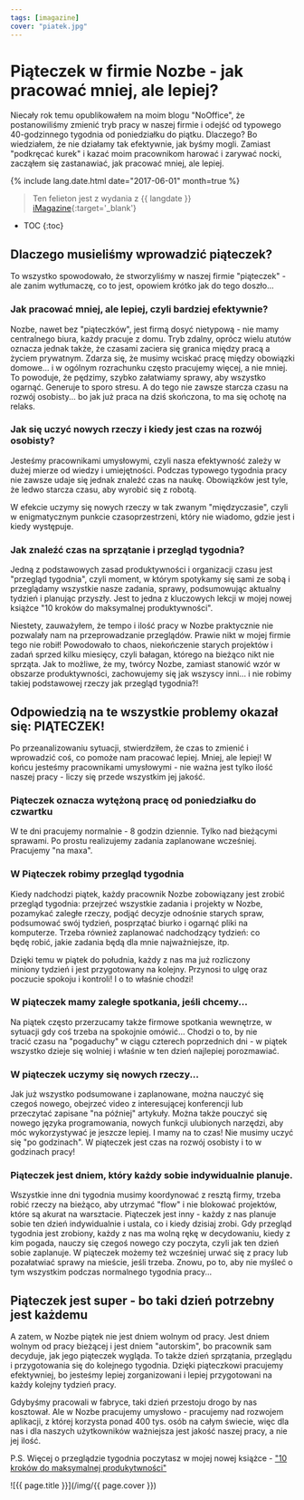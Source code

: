 ```yaml
---
tags: [imagazine]
cover: "piatek.jpg"
---
```


# Piąteczek w firmie Nozbe - jak pracować mniej, ale lepiej?

Niecały rok temu opublikowałem na moim blogu "NoOffice", że postanowiliśmy zmienić tryb pracy w naszej firmie i odejść od typowego 40-godzinnego tygodnia od poniedziałku do piątku. Dlaczego? Bo wiedziałem, że nie działamy tak efektywnie, jak byśmy mogli. Zamiast "podkręcać kurek" i kazać moim pracownikom harować i zarywać nocki, zacząłem się zastanawiać, jak pracować mniej, ale lepiej.

<!--More-->

{% include lang.date.html date="2017-06-01" month=true %}

> Ten felieton jest z wydania z {{ langdate }} [iMagazine](https://imagazine.pl){:target='_blank'}

* TOC
{:toc}

## Dlaczego musieliśmy wprowadzić piąteczek?

To wszystko spowodowało, że stworzyliśmy w naszej firmie "piąteczek" - ale zanim wytłumaczę, co to jest, opowiem krótko jak do tego doszło...

### Jak pracować mniej, ale lepiej, czyli bardziej efektywnie?

Nozbe, nawet bez "piąteczków", jest firmą dosyć nietypową - nie mamy centralnego biura, każdy pracuje z domu. Tryb zdalny, oprócz wielu atutów oznacza jednak także, że czasami zaciera się granica między pracą a życiem prywatnym. Zdarza się, że musimy wciskać pracę między obowiązki domowe... i w ogólnym rozrachunku często pracujemy więcej, a nie mniej. To powoduje, że pędzimy, szybko załatwiamy sprawy, aby wszystko ogarnąć. Generuje to sporo stresu. A do tego nie zawsze starcza czasu na rozwój osobisty... bo jak już praca na dziś skończona, to ma się ochotę na relaks.

### Jak się uczyć nowych rzeczy i kiedy jest czas na rozwój osobisty?

Jesteśmy pracownikami umysłowymi, czyli nasza efektywność zależy w dużej mierze od wiedzy i umiejętności. Podczas typowego tygodnia pracy nie zawsze udaje się jednak znaleźć czas na naukę. Obowiązków jest tyle, że ledwo starcza czasu, aby wyrobić się z robotą.

W efekcie uczymy się nowych rzeczy w tak zwanym "międzyczasie", czyli w enigmatycznym punkcie czasoprzestrzeni, który nie wiadomo, gdzie jest i kiedy występuje.

### Jak znaleźć czas na sprzątanie i przegląd tygodnia?

Jedną z podstawowych zasad produktywności i organizacji czasu jest "przegląd tygodnia", czyli moment, w którym spotykamy się sami ze sobą i przeglądamy wszystkie nasze zadania, sprawy, podsumowując aktualny tydzień i planując przyszły. Jest to jedna z kluczowych lekcji w mojej nowej książce "10 kroków do maksymalnej produktywności".

Niestety, zauważyłem, że tempo i ilość pracy w Nozbe praktycznie nie pozwalały nam na przeprowadzanie przeglądów. Prawie nikt w mojej firmie tego nie robił! Powodowało to chaos, niekończenie starych projektów i zadań sprzed kilku miesięcy, czyli bałagan, którego na bieżąco nikt nie sprząta. Jak to możliwe, że my, twórcy Nozbe, zamiast stanowić wzór w obszarze produktywności, zachowujemy się jak wszyscy inni... i nie robimy takiej podstawowej rzeczy jak przegląd tygodnia?!

## Odpowiedzią na te wszystkie problemy okazał się: PIĄTECZEK!

Po przeanalizowaniu sytuacji, stwierdziłem, że czas to zmienić i wprowadzić coś, co pomoże nam pracować lepiej. Mniej, ale lepiej! W końcu jesteśmy pracownikami umysłowymi - nie ważna jest tylko ilość naszej pracy - liczy się przede wszystkim jej jakość.

### Piąteczek oznacza wytężoną pracę od poniedziałku do czwartku

W te dni pracujemy normalnie - 8 godzin dziennie. Tylko nad bieżącymi sprawami. Po prostu realizujemy zadania zaplanowane wcześniej. Pracujemy "na maxa".

### W Piąteczek robimy przegląd tygodnia

Kiedy nadchodzi piątek, każdy pracownik Nozbe zobowiązany jest zrobić przegląd tygodnia: przejrzeć wszystkie zadania i projekty w Nozbe, pozamykać zaległe rzeczy, podjąć decyzje odnośnie starych spraw, podsumować swój tydzień, posprzątać biurko i ogarnąć pliki na komputerze. Trzeba również zaplanować nadchodzący tydzień: co będę robić, jakie zadania będą dla mnie najważniejsze, itp.

Dzięki temu w piątek do południa, każdy z nas ma już rozliczony miniony tydzień i jest przygotowany na kolejny. Przynosi to ulgę oraz poczucie spokoju i kontroli! I o to właśnie chodzi!

### W piąteczek mamy zaległe spotkania, jeśli chcemy...

Na piątek często przerzucamy także firmowe spotkania wewnętrze, w sytuacji gdy coś trzeba na spokojnie omówić... Chodzi o to, by nie tracić czasu na "pogaduchy" w ciągu czterech poprzednich dni - w piątek wszystko dzieje się wolniej i właśnie w ten dzień najlepiej porozmawiać.

### W piąteczek uczymy się nowych rzeczy...

Jak już wszystko podsumowane i zaplanowane, można nauczyć się czegoś nowego, obejrzeć video z interesującej konferencji lub przeczytać zapisane "na później" artykuły. Można także pouczyć się nowego języka programowania, nowych funkcji ulubionych narzędzi, aby móc wykorzystywać je jeszcze lepiej. I mamy na to czas! Nie musimy uczyć się "po godzinach". W piąteczek jest czas na rozwój osobisty i to w godzinach pracy!

### Piąteczek jest dniem, który każdy sobie indywidualnie planuje.

Wszystkie inne dni tygodnia musimy koordynować z resztą firmy, trzeba robić rzeczy na bieżąco, aby utrzymać "flow" i nie blokować projektów, które są akurat na warsztacie. Piąteczek jest inny - każdy z nas planuje sobie ten dzień indywidualnie i ustala, co i kiedy dzisiaj zrobi. Gdy przegląd tygodnia jest zrobiony, każdy z nas ma wolną rękę w decydowaniu, kiedy z kim pogada, nauczy się czegoś nowego czy poczyta, czyli jak ten dzień sobie zaplanuje. W piąteczek możemy też wcześniej urwać się z pracy lub pozałatwiać sprawy na mieście, jeśli trzeba. Znowu, po to, aby nie myśleć o tym wszystkim podczas normalnego tygodnia pracy...

## Piąteczek jest super - bo taki dzień potrzebny jest każdemu

A zatem, w Nozbe piątek nie jest dniem wolnym od pracy. Jest dniem wolnym od pracy bieżącej i jest dniem "autorskim", bo pracownik sam decyduje, jak jego piąteczek wygląda. To także dzień sprzątania, przeglądu i przygotowania się do kolejnego tygodnia. Dzięki piąteczkowi pracujemy efektywniej, bo jesteśmy lepiej zorganizowani i lepiej przygotowani na każdy kolejny tydzień pracy.

Gdybyśmy pracowali w fabryce, taki dzień przestoju drogo by nas kosztował. Ale w Nozbe pracujemy umysłowo - pracujemy nad rozwojem aplikacji, z której korzysta ponad 400 tys. osób na całym świecie, więc dla nas i dla naszych użytkowników ważniejsza jest jakość naszej pracy, a nie jej ilość.

P.S. Więcej o przeglądzie tygodnia poczytasz w mojej nowej książce - ["10 kroków do maksymalnej produkytwności"](https://kursproduktywnosci.pl)

![{{ page.title }}](/img/{{ page.cover }})

[n]: https://nozbe.com/